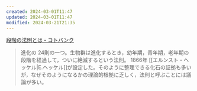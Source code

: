 ```yaml
---
created: 2024-03-01T11:47
updated: 2024-03-01T11:47
modified: 2024-03-21T21:35
---
```


[段階の法則とは - コトバンク](https://kotobank.jp/word/段階の法則-94895)
>進化の 24則の一つ。生物群は進化するとき，幼年期，青年期，老年期の段階を経過して，ついに絶滅するという法則。 1866年 [[エルンスト・ヘッケル|E.ヘッケル]]が設定した。そのように整理できる化石の証拠も多いが，なぜそのようになるかの理論的根拠に乏しく，法則と呼ぶことには議論が多い。